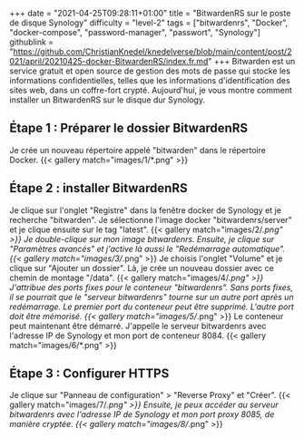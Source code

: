 +++
date = "2021-04-25T09:28:11+01:00"
title = "BitwardenRS sur le poste de disque Synology"
difficulty = "level-2"
tags = ["bitwardenrs", "Docker", "docker-compose", "password-manager", "passwort", "Synology"]
githublink = "https://github.com/ChristianKnedel/knedelverse/blob/main/content/post/2021/april/20210425-docker-BitwardenRS/index.fr.md"
+++
Bitwarden est un service gratuit et open source de gestion des mots de passe qui stocke les informations confidentielles, telles que les informations d'identification des sites web, dans un coffre-fort crypté. Aujourd'hui, je vous montre comment installer un BitwardenRS sur le disque dur Synology.
## Étape 1 : Préparer le dossier BitwardenRS
Je crée un nouveau répertoire appelé "bitwarden" dans le répertoire Docker.
{{< gallery match="images/1/*.png" >}}

## Étape 2 : installer BitwardenRS
Je clique sur l'onglet "Registre" dans la fenêtre docker de Synology et je recherche "bitwarden". Je sélectionne l'image docker "bitwardenrs/server" et je clique ensuite sur le tag "latest".
{{< gallery match="images/2/*.png" >}}
Je double-clique sur mon image bitwardenrs. Ensuite, je clique sur "Paramètres avancés" et j'active là aussi le "Redémarrage automatique".
{{< gallery match="images/3/*.png" >}}
Je choisis l'onglet "Volume" et je clique sur "Ajouter un dossier". Là, je crée un nouveau dossier avec ce chemin de montage "/data".
{{< gallery match="images/4/*.png" >}}
J'attribue des ports fixes pour le conteneur "bitwardenrs". Sans ports fixes, il se pourrait que le "serveur bitwardenrs" tourne sur un autre port après un redémarrage. Le premier port du conteneur peut être supprimé. L'autre port doit être mémorisé.
{{< gallery match="images/5/*.png" >}}
Le conteneur peut maintenant être démarré. J'appelle le serveur bitwardenrs avec l'adresse IP de Synology et mon port de conteneur 8084.
{{< gallery match="images/6/*.png" >}}

## Étape 3 : Configurer HTTPS
Je clique sur "Panneau de configuration" > "Reverse Proxy" et "Créer".
{{< gallery match="images/7/*.png" >}}
Ensuite, je peux accéder au serveur bitwardenrs avec l'adresse IP de Synology et mon port proxy 8085, de manière cryptée.
{{< gallery match="images/8/*.png" >}}